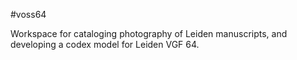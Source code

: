 #voss64

Workspace for cataloging photography of Leiden manuscripts, and developing a codex model for Leiden VGF 64.

